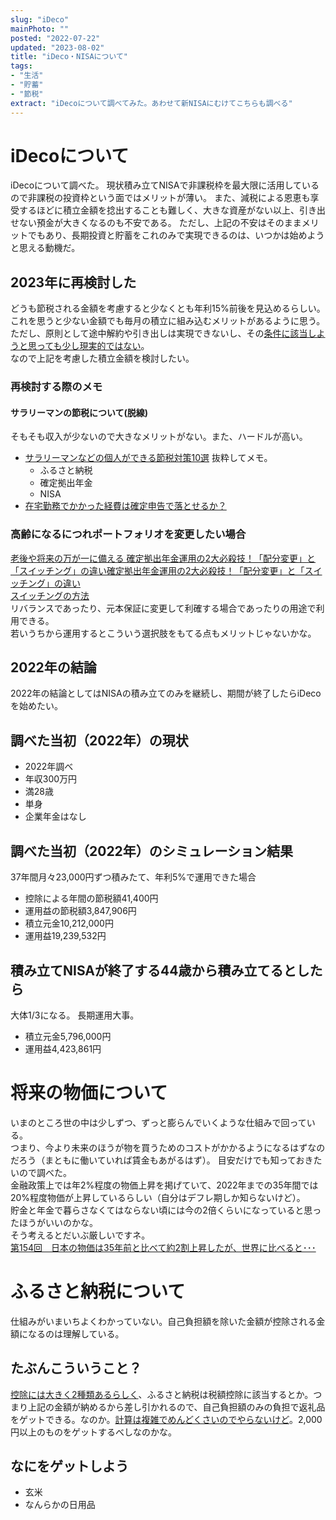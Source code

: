 ```yaml
---
slug: "iDeco"
mainPhoto: ""
posted: "2022-07-22"
updated: "2023-08-02"
title: "iDeco・NISAについて"
tags: 
- "生活"
- "貯蓄"
- "節税"
extract: "iDecoについて調べてみた。あわせて新NISAにむけてこちらも調べる"
---
```

# iDecoについて
iDecoについて調べた。
現状積み立てNISAで非課税枠を最大限に活用しているので非課税の投資枠という面ではメリットが薄い。
また、減税による恩恵も享受するほどに積立金額を捻出することも難しく、大きな資産がない以上、引き出せない預金が大きくなるのも不安である。
ただし、上記の不安はそのままメリットでもあり、長期投資と貯蓄をこれのみで実現できるのは、いつかは始めようと思える動機だ。

## 2023年に再検討した
どうも節税される金額を考慮すると少なくとも年利15%前後を見込めるらしい。  
これを思うと少ない金額でも毎月の積立に組み込むメリットがあるように思う。  
ただし、原則として途中解約や引き出しは実現できないし、その[条件に該当しようと思っても少し現実的ではない](https://toushin-plaza.jp/column/ideco-cancel/)。  
なので上記を考慮した積立金額を検討したい。

### 再検討する際のメモ
#### サラリーマンの節税について(脱線)
そもそも収入が少ないので大きなメリットがない。また、ハードルが高い。
- [サラリーマンなどの個人ができる節税対策10選](https://www.resonabank.co.jp/kojin/column/hoken/column_0006.html)
   抜粋してメモ。
   - ふるさと納税
   - 確定拠出年金
   - NISA
- [在宅勤務でかかった経費は確定申告で落とせるか？](https://news.yahoo.co.jp/expert/articles/f2fa452427b7c58c92888b25ca246075b685a4b9)


### 高齢になるにつれポートフォリオを変更したい場合
[老後や将来の万が一に備える 確定拠出年金運用の2大必殺技！「配分変更」と「スイッチング」の違い確定拠出年金運用の2大必殺技！「配分変更」と「スイッチング」の違い](https://www.resonabank.co.jp/nenkin/ideco/column/difference-change-switching.html)  
[スイッチングの方法](https://member.rakuten-sec.co.jp/ITS/qaM-401K000-06.html)  
リバランスであったり、元本保証に変更して利確する場合であったりの用途で利用できる。  
若いうちから運用するとこういう選択肢をもてる点もメリットじゃないかな。

## 2022年の結論
2022年の結論としてはNISAの積み立てのみを継続し、期間が終了したらiDecoを始めたい。
## 調べた当初（2022年）の現状
- 2022年調べ
- 年収300万円
- 満28歳
- 単身
- 企業年金はなし

## 調べた当初（2022年）のシミュレーション結果
37年間月々23,000円ずつ積みたて、年利5%で運用できた場合
- 控除による年間の節税額41,400円
- 運用益の節税額3,847,906円
- 積立元金10,212,000円
- 運用益19,239,532円

## 積み立てNISAが終了する44歳から積み立てるとしたら
大体1/3になる。
長期運用大事。
- 積立元金5,796,000円
- 運用益4,423,861円

# 将来の物価について
いまのところ世の中は少しずつ、ずっと膨らんでいくような仕組みで回っている。  
つまり、今より未来のほうが物を買うためのコストがかかるようになるはずなのだろう（まともに働いていれば賃金もあがるはず）。
目安だけでも知っておきたいので調べた。  
金融政策上では年2%程度の物価上昇を掲げていて、2022年までの35年間では20%程度物価が上昇しているらしい（自分はデフレ期しか知らないけど）。  
貯金と年金で暮らさなくてはならない頃には今の2倍くらいになっていると思ったほうがいいのかな。  
そう考えるとだいぶ厳しいですネ。  
[第154回　日本の物価は35年前と比べて約2割上昇したが、世界に比べると･･･](https://www.nissay.co.jp/enjoy/keizai/154.html)

# ふるさと納税について
仕組みがいまいちよくわかっていない。自己負担額を除いた金額が控除される金額になるのは理解している。
## たぶんこういうこと？
[控除には大きく2種類あるらしく](https://biz.moneyforward.com/tax_return/basic/52651/)、ふるさと納税は税額控除に該当するとか。つまり上記の金額が納めるから差し引かれるので、自己負担額のみの負担で返礼品をゲットできる。なのか。[計算は複雑でめんどくさいのでやらないけど](https://www.soumu.go.jp/main_sosiki/jichi_zeisei/czaisei/czaisei_seido/furusato/mechanism/deduction.html)。2,000円以上のものをゲットするべしなのかな。
## なにをゲットしよう
- 玄米
- なんらかの日用品
